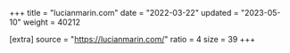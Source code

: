 +++
title = "lucianmarin.com"
date = "2022-03-22"
updated = "2023-05-10"
weight = 40212

[extra]
source = "https://lucianmarin.com/"
ratio = 4
size = 39
+++
